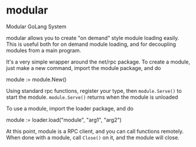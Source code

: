 modular
=======

Modular GoLang System

modular allows you to create "on demand" style module loading easily.  
This is useful both for on demand module loading, and for decoupling modules from a main program.


It's a very simple wrapper around the net/rpc package.
To create a module, just make a new command, import the module package, and do

  module := module.New()

Using standard rpc functions, register your type, then `module.Serve()` to start the module.
`module.Serve()` returns when the module is unloaded

To use a module, import the loader package, and do

  module := loader.load("module", "arg1", "arg2")

At this point, module is a RPC client, and you can call functions remotely.
When done with a module, call `Close()` on it, and the module will close.
